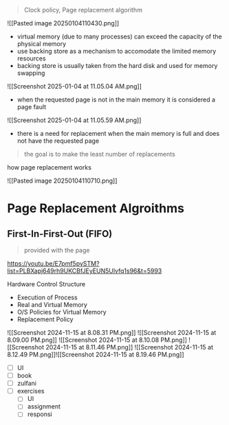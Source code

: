 > Clock policy, Page replacement algorithm

![[Pasted image 20250104110430.png]]

- virtual memory (due to many processes) can exceed the capacity of the physical memory
- use backing store as a mechanism to accomodate the limited memory resources
- backing store is usually taken from the hard disk and used for memory swapping

![[Screenshot 2025-01-04 at 11.05.04 AM.png]]

- when the requested page is not in the main memory it is considered a page fault

![[Screenshot 2025-01-04 at 11.05.59 AM.png]]

- there is a need for replacement when the main memory is full and does not have the requested page

> the goal is to make the least number of replacements

how page replacement works

![[Pasted image 20250104110710.png]]

# Page Replacement Algroithms

## First-In-First-Out (FIFO) 

> provided with the page

https://youtu.be/E7pmf5pySTM?list=PLBXapj649rh9UKCBfJEyEUN5Ulvfq1s96&t=5993

Hardware Control Structure 
- ﻿﻿Execution of Process 
- ﻿﻿Real and Virtual Memory 
- ﻿﻿O/S Policies for Virtual Memory 
- ﻿﻿Replacement Policy 

![[Screenshot 2024-11-15 at 8.08.31 PM.png]]
![[Screenshot 2024-11-15 at 8.09.00 PM.png]]
![[Screenshot 2024-11-15 at 8.10.08 PM.png]]
![[Screenshot 2024-11-15 at 8.11.46 PM.png]]
![[Screenshot 2024-11-15 at 8.12.49 PM.png]]![[Screenshot 2024-11-15 at 8.19.46 PM.png]]

- [ ] UI
- [ ] book
- [ ] zulfani
- [ ] exercises
	- [ ] UI
	- [ ] assignment
	- [ ] responsi